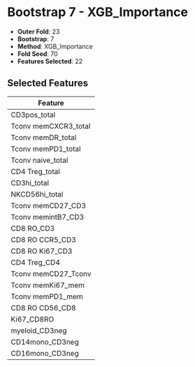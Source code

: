 # Bootstrap 7 - XGB_Importance

- **Outer Fold**: 23
- **Bootstrap**: 7
- **Method**: XGB_Importance
- **Fold Seed**: 70
- **Features Selected**: 22

## Selected Features

| Feature |
|---------|
| CD3pos_total |
| Tconv memCXCR3_total |
| Tconv memDR_total |
| Tconv memPD1_total |
| Tconv naive_total |
| CD4 Treg_total |
| CD3hi_total |
| NKCD56hi_total |
| Tconv memCD27_CD3 |
| Tconv memintB7_CD3 |
| CD8 RO_CD3 |
| CD8 RO CCR5_CD3 |
| CD8  RO Ki67_CD3 |
| CD4 Treg_CD4 |
| Tconv memCD27_Tconv |
| Tconv memKi67_mem |
| Tconv memPD1_mem |
| CD8 RO CD56_CD8 |
| Ki67_CD8RO |
| myeloid_CD3neg |
| CD14mono_CD3neg |
| CD16mono_CD3neg |
